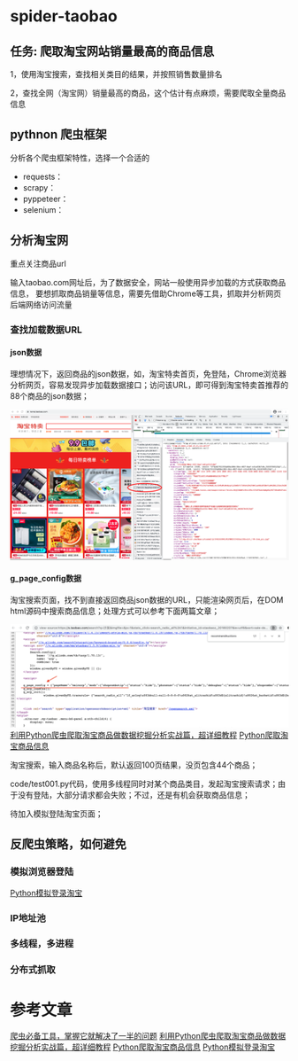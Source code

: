 # spider-taobao

## 任务: 爬取淘宝网站销量最高的商品信息
1，使用淘宝搜索，查找相关类目的结果，并按照销售数量排名

2，查找全网（淘宝网）销量最高的商品，这个估计有点麻烦，需要爬取全量商品信息

## pythnon 爬虫框架

分析各个爬虫框架特性，选择一个合适的

- requests：
- scrapy：
- pyppeteer：
- selenium：

## 分析淘宝网
重点关注商品url

输入taobao.com网址后，为了数据安全，网站一般使用异步加载的方式获取商品信息，
要想抓取商品销量等信息，需要先借助Chrome等工具，抓取并分析网页后端网络访问流量

### 查找加载数据URL

#### json数据
理想情况下，返回商品的json数据，如，淘宝特卖首页，免登陆，Chrome浏览器分析网页，容易发现异步加载数据接口；访问该URL，即可得到淘宝特卖首推荐的88个商品的json数据；

![](imgs/temai.png)

#### g_page_config数据

淘宝搜索页面，找不到直接返回商品json数据的URL，只能渲染网页后，在DOM html源码中搜索商品信息；处理方式可以参考下面两篇文章；

![](imgs/embedding.png)
[利用Python爬虫爬取淘宝商品做数据挖掘分析实战篇，超详细教程](https://zhuanlan.zhihu.com/p/34375874)
[Python爬取淘宝商品信息](https://blog.csdn.net/u014044812/article/details/100563668)

淘宝搜索，输入商品名称后，默认返回100页结果，没页包含44个商品；

code/test001.py代码，使用多线程同时对某个商品类目，发起淘宝搜索请求；由于没有登陆，大部分请求都会失败；不过，还是有机会获取商品信息；

待加入模拟登陆淘宝页面；


## 反爬虫策略，如何避免

### 模拟浏览器登陆

[Python模拟登录淘宝](https://blog.csdn.net/u014044812/article/details/99584382)

### IP地址池

### 多线程，多进程

### 分布式抓取


# 参考文章
[爬虫必备工具，掌握它就解决了一半的问题](https://zhuanlan.zhihu.com/p/39340856)
[利用Python爬虫爬取淘宝商品做数据挖掘分析实战篇，超详细教程](https://zhuanlan.zhihu.com/p/34375874)
[Python爬取淘宝商品信息](https://blog.csdn.net/u014044812/article/details/100563668)
[Python模拟登录淘宝](https://blog.csdn.net/u014044812/article/details/99584382)
